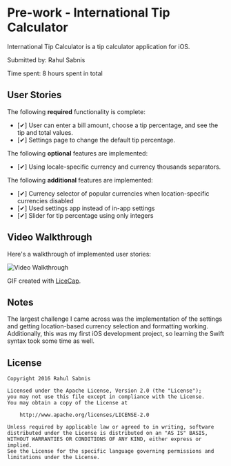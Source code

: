 # Pre-work - International Tip Calculator

International Tip Calculator is a tip calculator application for iOS.

Submitted by: Rahul Sabnis

Time spent: 8 hours spent in total

## User Stories

The following **required** functionality is complete:

* [✔] User can enter a bill amount, choose a tip percentage, and see the tip and total values.
* [✔] Settings page to change the default tip percentage.

The following **optional** features are implemented:
* [✔] Using locale-specific currency and currency thousands separators.

The following **additional** features are implemented:

- [✔] Currency selector of popular currencies when location-specific currencies disabled
- [✔] Used settings app instead of in-app settings
- [✔] Slider for tip percentage using only integers

## Video Walkthrough 

Here's a walkthrough of implemented user stories:

<img src='http://i.imgur.com/cUENfj7' title='Video Walkthrough' width='' alt='Video Walkthrough' />

GIF created with [LiceCap](http://www.cockos.com/licecap/).

## Notes

The largest challenge I came across was the implementation of the settings and getting location-based currency selection and formatting working. Additionally, this was my first iOS development project, so learning the Swift syntax took some time as well.

## License

    Copyright 2016 Rahul Sabnis

    Licensed under the Apache License, Version 2.0 (the "License");
    you may not use this file except in compliance with the License.
    You may obtain a copy of the License at

        http://www.apache.org/licenses/LICENSE-2.0

    Unless required by applicable law or agreed to in writing, software
    distributed under the License is distributed on an "AS IS" BASIS,
    WITHOUT WARRANTIES OR CONDITIONS OF ANY KIND, either express or implied.
    See the License for the specific language governing permissions and
    limitations under the License.
